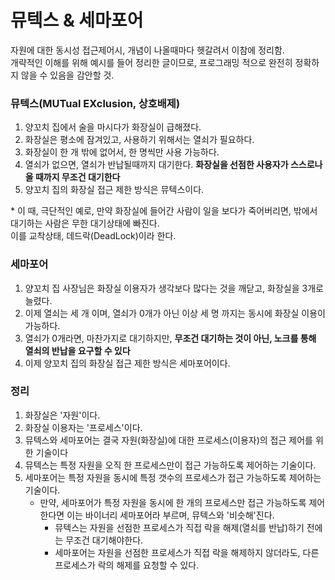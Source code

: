 # 뮤텍스 & 세마포어

자원에 대한 동시성 접근제어시, 개념이 나올때마다 헷갈려서 이참에 정리함.<br/>개략적인 이해를 위해 예시를 들어 정리한 글이므로, 프로그래밍 적으로 완전히 정확하지 않을 수 있음을 감안할 것.

### 뮤텍스(MUTual EXclusion, 상호배제)

1. 양꼬치 집에서 술을 마시다가 화장실이 급해졌다. 
2. 화장실은 평소에 잠겨있고, 사용하기 위해서는 열쇠가 필요하다.
3. 화장실이 한 개 밖에 없어서, 한 명씩만 사용 가능하다.
4. 열쇠가 없으면, 열쇠가 반납될때까지 대기한다. **화장실을 선점한 사용자가 스스로나올 때까지 무조건 대기한다**
5. 양꼬치 집의 화장실 접근 제한 방식은 뮤텍스이다.

\* 이 때, 극단적인 예로, 만약 화장실에 들어간 사람이 일을 보다가 죽어버리면, 밖에서 대기하는 사람은 무한 대기상태에 빠진다. <br/>이를 교착상태, 데드락(DeadLock)이라 한다.

### 세마포어

1. 양꼬치 집 사장님은 화장실 이용자가 생각보다 많다는 것을 깨닫고, 화장실을 3개로 늘렸다.
2. 이제 열쇠는 세 개 이며, 열쇠가 0개가 아닌 이상 세 명 까지는 동시에 화장실 이용이 가능하다.
3. 열쇠가 0개라면, 마찬가지로 대기하지만, **무조건 대기하는 것이 아닌, 노크를 통해 열쇠의 반납을 요구할 수 있다**
4. 이제 양꼬치 집의 화장실 접근 제한 방식은 세마포어이다.


### 정리

1. 화장실은 '자원'이다.
2. 화장실 이용자는 '프로세스'이다.
3. 뮤텍스와 세마포어는 결국 자원(화장실)에 대한 프로세스(이용자)의 접근 제어를 위한 기술이다
4. 뮤텍스는 특정 자원을 오직 한 프로세스만이 접근 가능하도록 제어하는 기술이다.
5. 세마포어는 특정 자원을 동시에 특정 갯수의 프로세스가 접근 가능하도록 제어하는 기술이다.
	- 만약, 세마포어가 특정 자원을 동시에 한 개의 프로세스만 접근 가능하도록 제어한다면 이는 바이너리 세마포어라 부르며, 뮤텍스와 '비슷해'진다.
		- 뮤텍스는 자원을 선점한 프로세스가 직접 락을 해제(열쇠를 반납)하기 전에는 무조건 대기해야한다.
		- 세마포어는 자원을 선점한 프로세스가 직접 락을 해제하지 않더라도, 다른 프로세스가 락의 해제를 요청할 수 있다.



